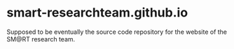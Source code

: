# smart-researchteam.github.io

Supposed to be eventually the source code repository for the website of the SM@RT research team. 
